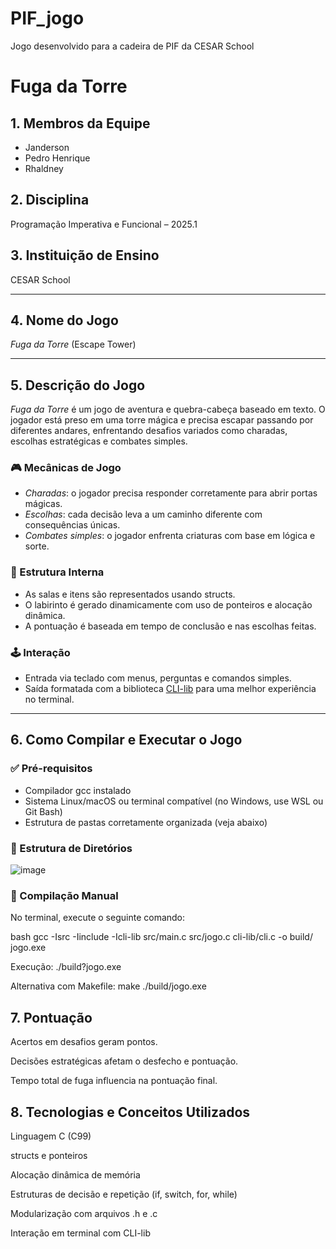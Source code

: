# PIF_jogo
Jogo desenvolvido para a cadeira de PIF da CESAR School
# Fuga da Torre

## 1. Membros da Equipe
- Janderson
- Pedro Henrique
- Rhaldney


## 2. Disciplina
Programação Imperativa e Funcional – 2025.1

## 3. Instituição de Ensino
CESAR School

---

## 4. Nome do Jogo
*Fuga da Torre* (Escape Tower)

---

## 5. Descrição do Jogo

*Fuga da Torre* é um jogo de aventura e quebra-cabeça baseado em texto. O jogador está preso em uma torre mágica e precisa escapar passando por diferentes andares, enfrentando desafios variados como charadas, escolhas estratégicas e combates simples.

### 🎮 Mecânicas de Jogo

- *Charadas*: o jogador precisa responder corretamente para abrir portas mágicas.
- *Escolhas*: cada decisão leva a um caminho diferente com consequências únicas.
- *Combates simples*: o jogador enfrenta criaturas com base em lógica e sorte.

### 🧠 Estrutura Interna

- As salas e itens são representados usando structs.
- O labirinto é gerado dinamicamente com uso de ponteiros e alocação dinâmica.
- A pontuação é baseada em tempo de conclusão e nas escolhas feitas.

### 🕹 Interação

- Entrada via teclado com menus, perguntas e comandos simples.
- Saída formatada com a biblioteca [CLI-lib](https://github.com/tgfb/cli-lib) para uma melhor experiência no terminal.

---

## 6. Como Compilar e Executar o Jogo

### ✅ Pré-requisitos

- Compilador gcc instalado
- Sistema Linux/macOS ou terminal compatível (no Windows, use WSL ou Git Bash)
- Estrutura de pastas corretamente organizada (veja abaixo)

### 📁 Estrutura de Diretórios

![image](https://github.com/user-attachments/assets/199d3b4f-4829-4dae-9663-dfa5eaf4fbaa)

### 🔧 Compilação Manual

No terminal, execute o seguinte comando:

bash
gcc -Isrc -Iinclude -Icli-lib src/main.c 
src/jogo.c cli-lib/cli.c -o build/
jogo.exe

Execução:
./build?jogo.exe

Alternativa com Makefile: 
make
./build/jogo.exe

## 7. Pontuação
Acertos em desafios geram pontos.

Decisões estratégicas afetam o desfecho e pontuação.

Tempo total de fuga influencia na pontuação final.

## 8. Tecnologias e Conceitos Utilizados
Linguagem C (C99)

structs e ponteiros

Alocação dinâmica de memória

Estruturas de decisão e repetição (if, switch, for, while)

Modularização com arquivos .h e .c

Interação em terminal com CLI-lib

